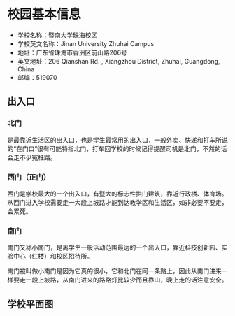 # 校园基本信息

- 学校名称：暨南大学珠海校区
- 学校英文名称：Jinan University Zhuhai Campus
- 地址：广东省珠海市香洲区前山路206号
- 英文地址：206 Qianshan Rd. , Xiangzhou District, Zhuhai, Guangdong, China
- 邮编：519070

## 出入口

### 北门

是最靠近生活区的出入口，也是学生最常用的出入口，一般外卖、快递和打车所说的“在门口”很有可能特指北门，打车回学校的时候记得提醒司机是北门，不然的话会走不少冤枉路。

### 西门（正门）

西门是学校最大的一个出入口，有暨大的标志性拱门建筑，靠近行政楼、体育场。从西门进入学校需要走一大段上坡路才能到达教学区和生活区，如非必要不要走，会累死。

### 南门

南门又称小南门，是离学生一般活动范围最远的一个出入口，靠近科技创新园、实验中心（红楼）和校区招待所。

南门被叫做小南门是因为它真的很小，它和北门在同一条路上，因此从南门进来一样要走一段上坡路，从南门进来的路路灯比较少而且靠山，晚上走的话注意安全。

## 学校平面图

